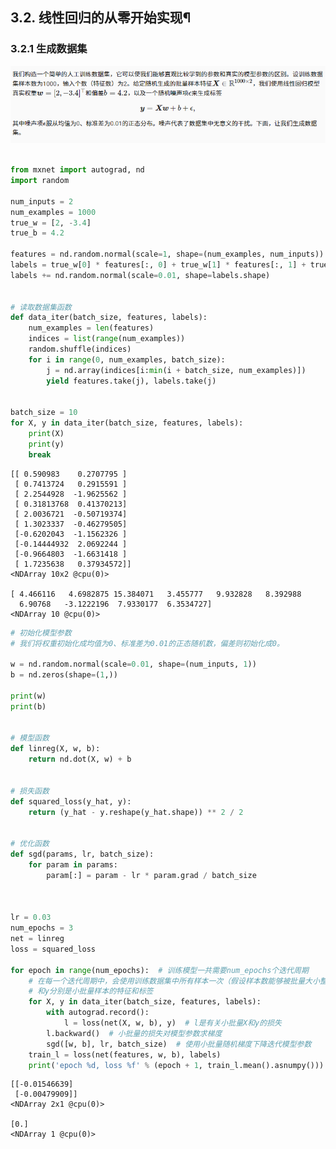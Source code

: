 ## 3.2. 线性回归的从零开始实现¶
### 3.2.1 生成数据集
![image-Snipaste_2024-01-24_16-36-12.png](./assets/Snipaste_2024-01-24_16-36-12.png)



```python

from mxnet import autograd, nd
import random

num_inputs = 2
num_examples = 1000
true_w = [2, -3.4]
true_b = 4.2

features = nd.random.normal(scale=1, shape=(num_examples, num_inputs))
labels = true_w[0] * features[:, 0] + true_w[1] * features[:, 1] + true_b
labels += nd.random.normal(scale=0.01, shape=labels.shape)


# 读取数据集函数
def data_iter(batch_size, features, labels):
    num_examples = len(features)
    indices = list(range(num_examples))
    random.shuffle(indices)
    for i in range(0, num_examples, batch_size):
        j = nd.array(indices[i:min(i + batch_size, num_examples)])
        yield features.take(j), labels.take(j)


batch_size = 10
for X, y in data_iter(batch_size, features, labels):
    print(X)
    print(y)
    break
```

    
    [[ 0.590983    0.2707795 ]
     [ 0.7413724   0.2915591 ]
     [ 2.2544928  -1.9625562 ]
     [ 0.31813768  0.41370213]
     [ 2.0036721  -0.50719374]
     [ 1.3023337  -0.46279505]
     [-0.6202043  -1.1562326 ]
     [-0.14444932  2.0692244 ]
     [-0.9664803  -1.6631418 ]
     [ 1.7235638   0.37934572]]
    <NDArray 10x2 @cpu(0)>
    
    [ 4.466116   4.6982875 15.384071   3.455777   9.932828   8.392988
      6.90768   -3.1222196  7.9330177  6.3534727]
    <NDArray 10 @cpu(0)>
    


```python
# 初始化模型参数
# 我们将权重初始化成均值为0、标准差为0.01的正态随机数，偏差则初始化成0。

w = nd.random.normal(scale=0.01, shape=(num_inputs, 1))
b = nd.zeros(shape=(1,))

print(w)
print(b)


# 模型函数
def linreg(X, w, b):
    return nd.dot(X, w) + b


# 损失函数
def squared_loss(y_hat, y):
    return (y_hat - y.reshape(y_hat.shape)) ** 2 / 2


# 优化函数
def sgd(params, lr, batch_size):
    for param in params:
        param[:] = param - lr * param.grad / batch_size



lr = 0.03
num_epochs = 3
net = linreg
loss = squared_loss

for epoch in range(num_epochs):  # 训练模型一共需要num_epochs个迭代周期
    # 在每一个迭代周期中，会使用训练数据集中所有样本一次（假设样本数能够被批量大小整除）。X
    # 和y分别是小批量样本的特征和标签
    for X, y in data_iter(batch_size, features, labels):
        with autograd.record():
            l = loss(net(X, w, b), y)  # l是有关小批量X和y的损失
        l.backward()  # 小批量的损失对模型参数求梯度
        sgd([w, b], lr, batch_size)  # 使用小批量随机梯度下降迭代模型参数
    train_l = loss(net(features, w, b), labels)
    print('epoch %d, loss %f' % (epoch + 1, train_l.mean().asnumpy()))
```

    
    [[-0.01546639]
     [-0.00479909]]
    <NDArray 2x1 @cpu(0)>
    
    [0.]
    <NDArray 1 @cpu(0)>
    


```python

```
